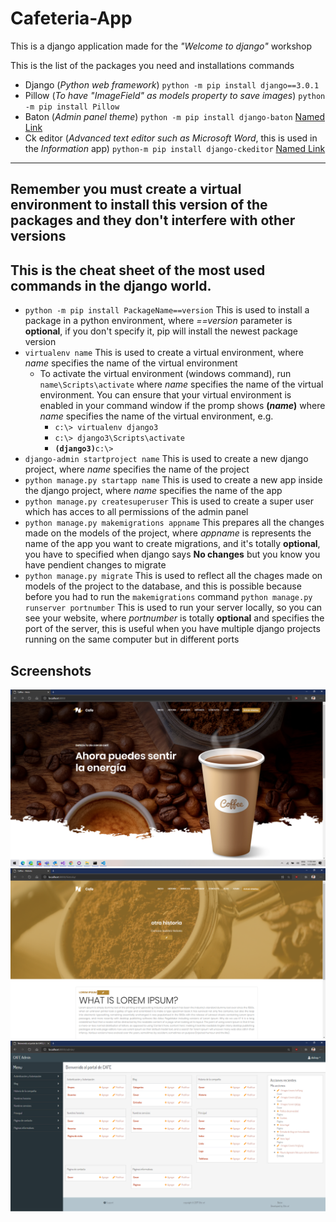# Cafeteria-App
This is a django application made for the *"Welcome to django"* workshop

This is the list of the packages you need and installations commands

+ Django (*Python web framework*) `python -m pip install django==3.0.1`
+ Pillow (*To have "ImageField" as models property to save images*) `python -m pip install Pillow`
+ Baton (*Admin panel theme*) `python -m pip install django-baton` [Named Link](http://www.google.fr/ "Baton documentation")
+ Ck editor (*Advanced text editor such as Microsoft Word*, this is used in the *Information* app) `python-m pip install django-ckeditor` [Named Link](http://www.google.fr/ "ck editor documentation")

---

## Remember you must create a virtual environment to install this version of the packages and they don't interfere with other versions

## This is the cheat sheet of the most used commands in the django world.

+ `python -m pip install PackageName==version` This is used to install a package in a python environment, where *==version* parameter is __optional__, if you don't specify it, pip will install the newest package version
+ `virtualenv name` This is used to create a virtual environment, where *name* specifies the name of the virtual environment
    + To activate the virtual environment (windows command), run `name\Scripts\activate` where *name* specifies the name of the virtual environment.
You can ensure that your virtual environment is enabled in your command window if the promp shows __(*name*)__ where *name* specifies the name of the virtual environment, e.g. 
        + `c:\> virtualenv django3`
        + `c:\> django3\Scripts\activate`
        + __`(django3)`__`c:\>`
+ `django-admin startproject name` This is used to create a new django project, where *name* specifies the name of the project
+ `python manage.py startapp name` This is used to create a new app inside the django project, where *name* specifies the name of the app
+ `python manage.py createsuperuser` This is used to create a super user which has acces to all permissions of the admin panel
+ `python manage.py makemigrations appname` This prepares all the changes made on the models of the project, where *appname* is represents the name of the app you want to create migrations, and it's totally __optional__, you have to specified when django says __No changes__ but you know you have pendient changes to migrate
+ `python manage.py migrate` This is used to reflect all the chages made on models of the project to the database, and this is possible because before you had to run the `makemigrations` command
`python manage.py runserver portnumber` This is used to run your server locally, so you can see your website, where *portnumber* is totally __optional__ and specifies the port of the server, this is useful when you have multiple django projects running on the same computer but in different ports

## Screenshots
![alt text](https://raw.githubusercontent.com/DiegoSilvaP/Cafeteria-App/master/screenshots/index.png)
![alt text](https://raw.githubusercontent.com/DiegoSilvaP/Cafeteria-App/master/screenshots/historia.png)
![alt text](https://raw.githubusercontent.com/DiegoSilvaP/Cafeteria-App/master/screenshots/admin.png)